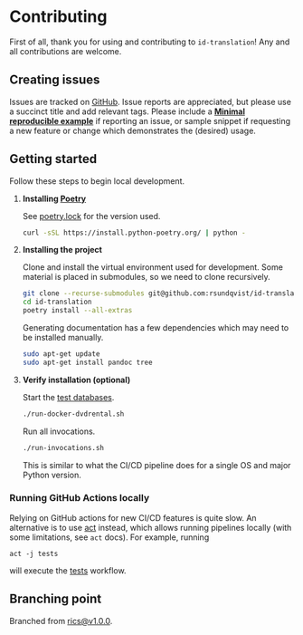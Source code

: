 # Contributing <!-- omit in toc -->

First of all, thank you for using and contributing to `id-translation`! Any and all contributions are welcome.

## Creating issues
Issues are tracked on [GitHub](https://github.com/rsundqvist/id-translation/issues). Issue
reports are appreciated, but please use a succinct title and add relevant tags.
Please include a [**Minimal reproducible example**][minimal-reproducible-example]
if reporting an issue, or sample snippet if requesting a new feature or change 
which demonstrates the (desired) usage.

[minimal-reproducible-example]: https://stackoverflow.com/help/minimal-reproducible-example

## Getting started
Follow these steps to begin local development.

1. **Installing [Poetry](https://python-poetry.org/docs/)**
   
   See [poetry.lock](https://github.com/rsundqvist/id-translation/blob/master/poetry.lock) for the version used.
   ```bash
   curl -sSL https://install.python-poetry.org/ | python -
   ```

2. **Installing the project**
   
   Clone and install the virtual environment used for development. Some material
   is placed in submodules, so we need to clone recursively.
   ```bash
   git clone --recurse-submodules git@github.com:rsundqvist/id-translation.git
   cd id-translation
   poetry install --all-extras
   ```
   
   Generating documentation has a few dependencies which may need to be installed
   manually.
   ```bash
   sudo apt-get update
   sudo apt-get install pandoc tree
   ```
   
3. **Verify installation (optional)**
   
   Start the [test databases](https://hub.docker.com/r/rsundqvist/sakila-preload).
   ```bash
   ./run-docker-dvdrental.sh
   ```

   Run all invocations.
   ```bash
   ./run-invocations.sh
   ```
   This is similar to what the CI/CD pipeline does for a single OS and major Python version.

### Running GitHub Actions locally
Relying on GitHub actions for new CI/CD features is quite slow. An alternative is to use 
[act](https://github.com/nektos/act) instead, which allows running pipelines locally (with some limitations, see `act` 
docs). For example, running

```shell
act -j tests
```

will execute the [tests](https://github.com/rsundqvist/id-translation/blob/master/.github/workflows/tests.yml) workflow.

## Branching point
Branched from [rics@v1.0.0](https://github.com/rsundqvist/rics/tree/v1.0.0).
